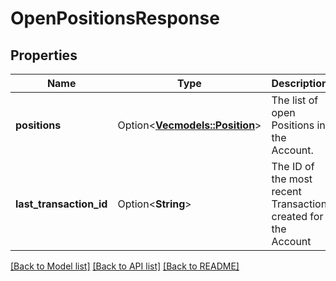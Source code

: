 # OpenPositionsResponse

## Properties

Name | Type | Description | Notes
------------ | ------------- | ------------- | -------------
**positions** | Option<[**Vec<models::Position>**](Position.md)> | The list of open Positions in the Account. | [optional]
**last_transaction_id** | Option<**String**> | The ID of the most recent Transaction created for the Account | [optional]

[[Back to Model list]](../README.md#documentation-for-models) [[Back to API list]](../README.md#documentation-for-api-endpoints) [[Back to README]](../README.md)


